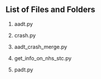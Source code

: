 
## List of Files and Folders

1. aadt.py

2. crash.py

3. aadt_crash_merge.py

4. get_info_on_nhs_stc.py

5. padt.py
